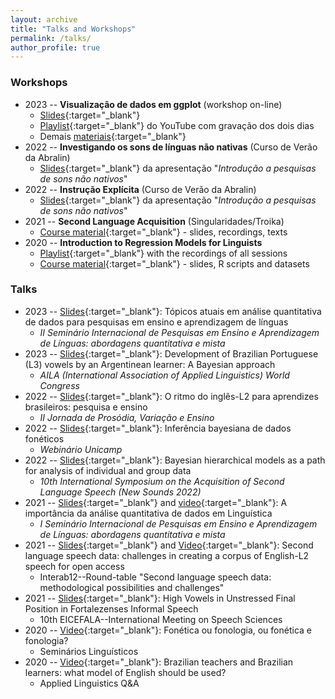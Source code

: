 ```yaml
---
layout: archive
title: "Talks and Workshops"
permalink: /talks/
author_profile: true
---
```


### Workshops

- 2023 -- **Visualização de dados em ggplot** (workshop on-line)
  - [Slides](https://guilhermegarcia.github.io/ggplot2023/){:target="_blank"}  
  - [Playlist](https://www.youtube.com/playlist?list=PL3Qku9eEGkK0FgvP3_Z0worKF-07KVcaq){:target="_blank"} do YouTube com gravação dos dois dias
  - Demais [materiais](https://gdgarcia.ca/ggplot){:target="_blank"}
- 2022 -- **Investigando os sons de línguas não nativas** (Curso de Verão da Abralin)
  - [Slides](/files/2022-Abralin-cap-1.pdf){:target="_blank"} da apresentação "*Introdução a pesquisas de sons não nativos*" 
- 2022 -- **Instrução Explícita** (Curso de Verão da Abralin)
  - [Slides](/files/2022-Abralin-InstrExpl.pdf){:target="_blank"} da apresentação "*Introdução a pesquisas de sons não nativos*" 
- 2021 -- **Second Language Acquisition** (Singularidades/Troika)
  - [Course material](https://www.dropbox.com/sh/d7a9yi49tvp3uiz/AABnkn5v-cGKuHpIxStSZngza?dl=0){:target="_blank"} - slides, recordings, texts
- 2020 -- **Introduction to Regression Models for Linguists** 
  - [Playlist](https://www.youtube.com/playlist?list=PL3Qku9eEGkK1TF274nuIva85i4RaeIvOw){:target="_blank"} with the recordings of all sessions
  - [Course material](https://www.dropbox.com/sh/h6w3qmoygq9hirf/AADxyv5YgrEO_0JJJaH4ZRhEa?dl=0){:target="_blank"} - slides, R scripts and datasets

### Talks

- 2023 -- [Slides](/files/2023-sem-ens-aprend-lgs-quant.pdf){:target="_blank"}: Tópicos atuais em análise quantitativa de dados para pesquisas em ensino e aprendizagem de línguas
  - *II Seminário Internacional de Pesquisas em Ensino e Aprendizagem de Línguas: abordagens quantitativa e mista*
- 2023 -- [Slides](/files/2023-AILA.pdf){:target="_blank"}: Development of Brazilian Portuguese (L3) vowels by an Argentinean learner: A Bayesian approach
  - *AILA (International Association of Applied Linguistics) World Congress*
- 2022 -- [Slides](/files/2022-prosVarEnsino.pdf){:target="_blank"}: O ritmo do inglês-L2 para aprendizes brasileiros: pesquisa e ensino
  - *II Jornada de Prosódia, Variação e Ensino*
- 2022 -- [Slides](/files/2022-webinarioBayes.pdf){:target="_blank"}: Inferência bayesiana de dados fonéticos
  - *Webinário Unicamp*
- 2022 -- [Slides](/files/2021-sem-ens-aprend-lgs-quant.pdf){:target="_blank"}: Bayesian hierarchical models as a path for analysis of individual and group data
  - *10th International Symposium on the Acquisition of Second Language Speech (New Sounds 2022)*
- 2021 -- [Slides](/files/2021-sem-ens-aprend-lgs-quant.pdf){:target="_blank"} and [video](https://www.youtube.com/watch?v=feY5lCPYsYM){:target="_blank"}: A importância da análise quantitativa de dados em Linguística
  - *I Seminário Internacional de Pesquisas em Ensino e Aprendizagem de Línguas: abordagens quantitativa e mista*
- 2021 -- [Slides](https://ronaldolimajr.github.io/files/2021_interab_roundTable.pdf){:target="_blank"} and [Video](https://www.youtube.com/watch?v=-K4GGSkHsXo){:target="_blank"}: Second language speech data: challenges in creating a corpus of English-L2 speech for open access
  - Interab12--Round-table "Second language speech data: methodological possibilities and challenges"
- 2021 -- [Slides](https://ronaldolimajr.github.io/files/vowelsInFortaleza.pdf){:target="_blank"}: High Vowels in Unstressed Final Position in Fortalezenses Informal Speech 
  - 10th EICEFALA--International Meeting on Speech Sciences
- 2020 -- [Video](https://www.youtube.com/watch?v=-DJfiCY8hx8){:target="_blank"}: Fonética ou fonologia, ou fonética e fonologia?
  -  Seminários Linguísticos
- 2020 -- [Video](https://www.youtube.com/watch?v=PAdDPtB0xsc){:target="_blank"}: Brazilian teachers and Brazilian learners: what model of English should be used?
  - Applied Linguistics Q&A

<!--
{% if site.talkmap_link == true %}

<p style="text-decoration:underline;"><a href="/talkmap.html">See a map of all the places I've given a talk!</a></p>

{% endif %}

{% for post in site.talks reversed %}
  {% include archive-single-talk.html %}
{% endfor %}
-->